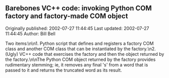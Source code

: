 ## Barebones VC++ code: invoking Python COM factory and factory-made COM object 
Originally published: 2002-07-27 11:44:45 
Last updated: 2002-07-27 11:44:45 
Author: Bill Bell 
 
Two items:\n\n1. Python script that defines and registers a factory COM class and another COM class that can be instantiated by the factory.\n2. (Ugly) VC++ code that exercises the factory and then the object returned by the factory.\n\nThe Python COM object returned by the factory provides rudimentary stemming; ie, it removes any final 's' from a word that is passed to it and returns the truncated word as its result.